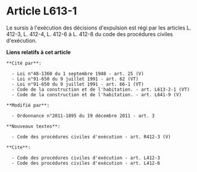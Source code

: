 # Article L613-1

Le sursis à l'exécution des décisions d'expulsion est régi par les articles L. 412-3, L. 412-4, L. 412-6 à L. 412-8 du code
des procédures civiles d'exécution.

**Liens relatifs à cet article**

	**Cité par**:

	  - Loi n°48-1360 du 1 septembre 1948 - art. 25 (V)
	  - Loi n°91-650 du 9 juillet 1991 - art. 62 (VT)
	  - Loi n°91-650 du 9 juillet 1991 - art. 66-1 (VT)
	  - Code de la construction et de l'habitation. - art. L613-2-1 (VT)
	  - Code de la construction et de l'habitation. - art. L641-9 (V)

	**Modifié par**:

	  - Ordonnance n°2011-1895 du 19 décembre 2011 - art. 3

	**Nouveaux textes**:

	  - Code des procédures civiles d'exécution - art. R412-3 (V)

	**Cite**:

	  - Code des procédures civiles d'exécution - art. L412-3
	  - Code des procédures civiles d'exécution - art. L412-6
